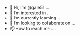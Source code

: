 - 👋 Hi, I’m @gale51 ...
- 👀 I’m interested in .
- 🌱 I’m currently learning ..
- 💞️ I’m looking to collaborate on ...
- 📫 How to reach me ....

<!---
gale51/gale51 is a ✨ special ✨ repository because its `README.md` (this file) appears on your GitHub profile.
You can click the Preview link to take a look at your changes.
--->
